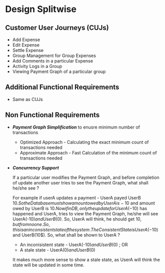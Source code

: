 # Design Splitwise

## Customer User Journeys (CUJs)

* Add Expense
* Edit Expense
* Settle Expense
* Group Management for Group Expenses
* Add Comments in a particular Expense
* Activity Logs in a Group
* Viewing Payment Graph of a particular group

## Additional Functional Requirements

* Same as CUJs

## Non Functional Requirements

* ***Payment Graph Simplification*** to enusre minimum number of transactions
  * Optimized Approach - Calculating the exact minimum count of transactions needed
  * Approximate Approach - Fast Calculation of the minimum count of transactions needed

* ***Concurrency Support***
  
  If a particular user modifies the Payment Graph, and before completion of update another user tries to see the Payment Graph, what shall he/she see ?
  
  For example if userA updates a payment - UserA payed UserB 10$. So the Database must show amount owed by UserA is -10$ and amount owed by UserB is 10$. Now if in DB, only the update for UserA(-10$) has happened and UserA, tries to view the Payment Graph, he/she will see UserA(-10$) and UserB(0$). So, UserA will think, he should get 10$, but from no one. So, this is an inconsistent state of the system. The Consistent State is UserA(-10$) and UserB(10$). So, what shall be shown to UserA ?

  * An inconisistent state - UserA(-10$) and UserB(0$) ; OR
  * A stale state - UserA(0$) and UserB(0$)

  It makes much more sense to show a stale state, as UserA will think the state will be updated in some time.
